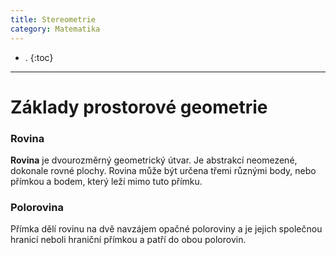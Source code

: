 ```yaml
---
title: Stereometrie
category: Matematika
---
```


- .
{:toc}
---

# Základy prostorové geometrie

### Rovina
**Rovina** je dvourozměrný geometrický útvar.
Je abstrakcí neomezené, dokonale rovné plochy.
Rovina může být určena třemi různými body, nebo přímkou a bodem, který leží mimo tuto přímku.

### Polorovina
Přímka dělí rovinu na dvě navzájem opačné poloroviny a je jejich společnou hranicí neboli hraniční přímkou a patří do obou polorovin.